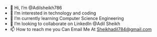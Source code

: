 - 👋 Hi, I’m @Adilsheikh786
- 👀 I’m interested in technology and coding
- 🌱 I’m currently learning Computer Science Engineering
- 💞️ I’m looking to collaborate on LinkedIn @Adil Sheikh
- 📫 How to reach me you Can Email Me At Sheikhadil784@gmail.com

<!---
Adilsheikh786/Adilsheikh786 is a ✨ special ✨ repository because its `README.md` (this file) appears on your GitHub profile.
You can click the Preview link to take a look at your changes.
--->
